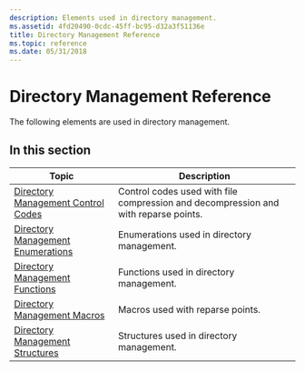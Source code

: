 ```yaml
---
description: Elements used in directory management.
ms.assetid: 4fd20490-0cdc-45ff-bc95-d32a3f51136e
title: Directory Management Reference
ms.topic: reference
ms.date: 05/31/2018
---
```


# Directory Management Reference

The following elements are used in directory management.

## In this section



| Topic                                                                                   | Description                                                                                    |
|-----------------------------------------------------------------------------------------|------------------------------------------------------------------------------------------------|
| [Directory Management Control Codes](directory-management-control-codes.md)<br/> | Control codes used with file compression and decompression and with reparse points.<br/> |
| [Directory Management Enumerations](directory-management-enumerations.md)<br/>   | Enumerations used in directory management.<br/>                                          |
| [Directory Management Functions](directory-management-functions.md)<br/>         | Functions used in directory management.<br/>                                             |
| [Directory Management Macros](directory-management-macros.md)<br/>               | Macros used with reparse points.<br/>                                                    |
| [Directory Management Structures](directory-management-structures.md)<br/>       | Structures used in directory management.<br/>                                            |



 

 

 




